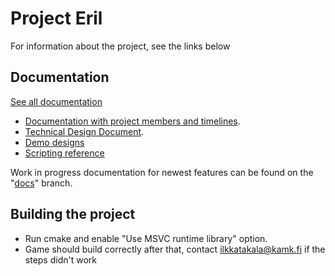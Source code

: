 # Project Eril

For information about the project, see the links below

## Documentation

[See all documentation](https://repo.kamit.fi/ttv20sp_pelimoottorit/tiimi2/-/tree/master/docs)

* [Documentation with project members and timelines](../../tree/master/docs/ProjectPlan.md).
* [Technical Design Document](https://edukainuu-my.sharepoint.com/:w:/g/personal/ilkkatakala_kamk_fi/EcEa7uBOUQ1Gi0DgWoC1M0wB5g6iNabpp7acVAQEV1U5ZQ).
* [Demo designs](../../tree/master/docs/DemoDesign.md)
* [Scripting reference](../../tree/master/docs/ScriptDoc.md)

Work in progress documentation for newest features can be found on the "[docs](../../tree/docs/docs/)" branch.

## Building the project

* Run cmake and enable "Use MSVC runtime library" option.
* Game should build correctly after that, contact ilkkatakala@kamk.fi if the steps didn't work
